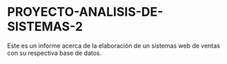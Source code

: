 # PROYECTO-ANALISIS-DE-SISTEMAS-2

Este es un informe acerca de la elaboración de un sistemas web de ventas con su respectiva base de datos.
